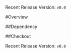 Recent Release Version: `v0.0`

#Overview

##Dependency

##Checkout


Recent Release Version: `v0.0`

